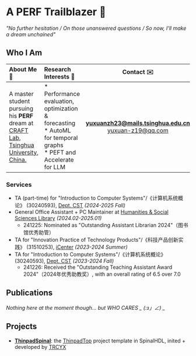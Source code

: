# A PERF Trailblazer 🌠

_"No further hesitation / On those unanswered questions / So now, I'll make a dream unchained"_ 

## Who I Am

|About Me :beginner:|Research Interests :microscope:|Contact :envelope:|
|:-|:-|:-:|
|A master student pursuing his **PERF** dream at [CRAFT Lab, Tsinghua University, China.](https://craft.cs.tsinghua.edu.cn/) | * Performance evaluation, optimization & forecasting </br> * AutoML for temporal graphs </br> * PEFT and Accelerate for LLM| **[yuxuanzh23@mails.tsinghua.edu.cn](mailto:yuxuanzh23@mails.tsinghua.edu.cn)** </br> [yuxuan-z19@qq.com](mailto:yuxuan-z19@qq.com) |

### Services

- TA (part-time) for "Introduction to Computer Systems"/《计算机系统概论》 (30240593), [Dept. CST](https://www.cs.tsinghua.edu.cn/) _(2024-2025 Fall)_
- General Office Assistant + PC Maintainer at [Humanities & Social Sciences Library](https://lib.tsinghua.edu.cn/hs/) _(2024.02-2025.01)_
  - 241225: Nominated as "Outstanding Assistant Librarian 2024"（图书馆优秀助管）
- TA for "Innovation Practice of Technology Products"/《科技产品创新实践》 (31510253), [iCenter](https://www.icenter.tsinghua.edu.cn/)  _(2023-2024 Summer)_
- TA for "Introduction to Computer Systems"/《计算机系统概论》 (30240593), [Dept. CST](https://www.cs.tsinghua.edu.cn/) _(2023-2024 Fall)_
  - 241226: Received the "Outstanding Teaching Assistant Award 2024"（2024年优秀助教奖）, with an overall rating of 6.5 over 7.0

## Publications

*Nothing here at the moment though... but WHO CARES _ (:з」∠) _*

## Projects

- **[ThinpadSpinal](https://github.com/thu-cs-lab/ThinpadSpinal)**: the [ThinpadTop](https://github.com/thu-cs-lab/thinpad_top) project template in SpinalHDL, inited + developed by [TRCYX](https://github.com/TRCYX)
